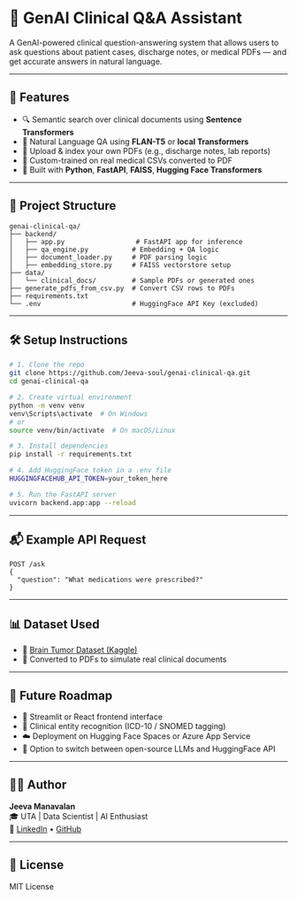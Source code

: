 # 🧠 GenAI Clinical Q&A Assistant

A GenAI-powered clinical question-answering system that allows users to ask questions about patient cases, discharge notes, or medical PDFs — and get accurate answers in natural language.

---

## 🚀 Features

- 🔍 Semantic search over clinical documents using **Sentence Transformers**
- 💬 Natural Language QA using **FLAN-T5** or **local Transformers**
- 📄 Upload & index your own PDFs (e.g., discharge notes, lab reports)
- 🧠 Custom-trained on real medical CSVs converted to PDF
- 🧰 Built with **Python**, **FastAPI**, **FAISS**, **Hugging Face Transformers**

---

## 📁 Project Structure

```
genai-clinical-qa/
├── backend/
│   ├── app.py                  # FastAPI app for inference
│   ├── qa_engine.py           # Embedding + QA logic
│   ├── document_loader.py     # PDF parsing logic
│   ├── embedding_store.py     # FAISS vectorstore setup
├── data/
│   └── clinical_docs/         # Sample PDFs or generated ones
├── generate_pdfs_from_csv.py  # Convert CSV rows to PDFs
├── requirements.txt
└── .env                       # HuggingFace API Key (excluded)
```

---

## 🛠 Setup Instructions

```bash
# 1. Clone the repo
git clone https://github.com/Jeeva-soul/genai-clinical-qa.git
cd genai-clinical-qa

# 2. Create virtual environment
python -m venv venv
venv\Scripts\activate  # On Windows
# or
source venv/bin/activate  # On macOS/Linux

# 3. Install dependencies
pip install -r requirements.txt

# 4. Add HuggingFace token in a .env file
HUGGINGFACEHUB_API_TOKEN=your_token_here

# 5. Run the FastAPI server
uvicorn backend.app:app --reload
```

---

## 📬 Example API Request

```
POST /ask
{
  "question": "What medications were prescribed?"
}
```

---

## 📊 Dataset Used

- 🧠 [Brain Tumor Dataset (Kaggle)](https://www.kaggle.com/datasets/masoudnickparvar/brain-tumor-mri-dataset)
- 📄 Converted to PDFs to simulate real clinical documents

---

## 🧩 Future Roadmap

- 🔁 Streamlit or React frontend interface
- 🏥 Clinical entity recognition (ICD-10 / SNOMED tagging)
- ☁️ Deployment on Hugging Face Spaces or Azure App Service
- 🧠 Option to switch between open-source LLMs and HuggingFace API

---

## 👨‍💻 Author

**Jeeva Manavalan**  
🎓 UTA | Data Scientist | AI Enthusiast  
🔗 [LinkedIn](https://www.linkedin.com/in/jeeva-manavalan/) • [GitHub](https://github.com/Jeeva-soul)

---

## 📄 License

MIT License
